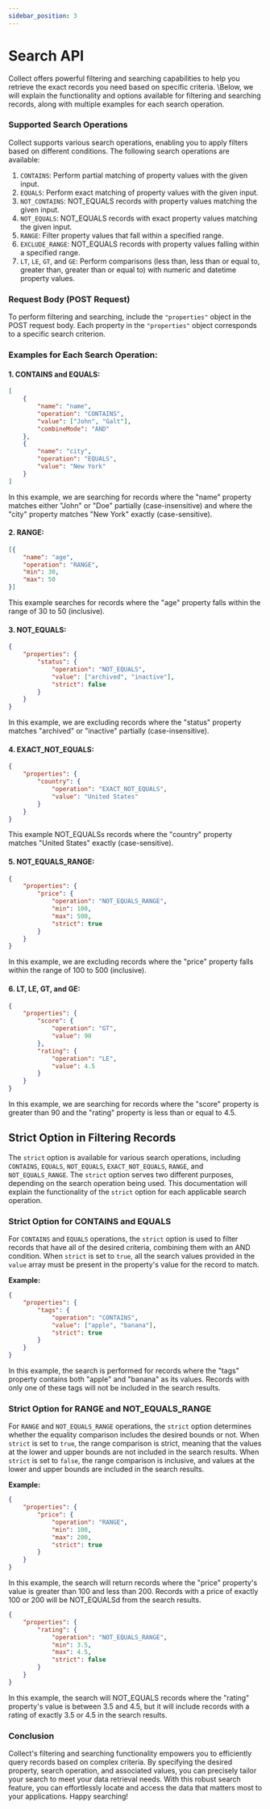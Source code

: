 ```yaml
---
sidebar_position: 3
---
```


# Search API

Collect offers powerful filtering and searching capabilities to help you retrieve the exact records you need based on specific criteria. \Below, we will explain the functionality and options available for filtering and searching records, along with multiple examples for each search operation.

### Supported Search Operations

Collect supports various search operations, enabling you to apply filters based on different conditions. The following search operations are available:

1. `CONTAINS`: Perform partial matching of property values with the given input.
2. `EQUALS`: Perform exact matching of property values with the given input.
3. `NOT_CONTAINS`: NOT_EQUALS records with property values matching the given input.
4. `NOT_EQUALS`: NOT_EQUALS records with exact property values matching the given input.
5. `RANGE`: Filter property values that fall within a specified range.
6. `EXCLUDE_RANGE`: NOT_EQUALS records with property values falling within a specified range.
7. `LT`, `LE`, `GT`, and `GE`: Perform comparisons (less than, less than or equal to, greater than, greater than or equal to) with numeric and datetime property values.

### Request Body (POST Request)

To perform filtering and searching, include the `"properties"` object in the POST request body. Each property in the `"properties"` object corresponds to a specific search criterion.

### Examples for Each Search Operation:

#### 1. CONTAINS and EQUALS:

```json
[
    {
        "name": "name",
        "operation": "CONTAINS",
        "value": ["John", "Galt"],
        "combineMode": "AND"
    },
    {
        "name": "city",
        "operation": "EQUALS",
        "value": "New York"
    }
]
```

In this example, we are searching for records where the "name" property matches either "John" or "Doe" partially (case-insensitive) and where the "city" property matches "New York" exactly (case-sensitive).

#### 2. RANGE:

```json
[{
    "name": "age",
    "operation": "RANGE",
    "min": 30,
    "max": 50
}]
```

This example searches for records where the "age" property falls within the range of 30 to 50 (inclusive).

#### 3. NOT_EQUALS:

```json
{
    "properties": {
        "status": {
            "operation": "NOT_EQUALS",
            "value": ["archived", "inactive"],
            "strict": false
        }
    }
}
```

In this example, we are excluding records where the "status" property matches "archived" or "inactive" partially (case-insensitive).

#### 4. EXACT_NOT_EQUALS:

```json
{
    "properties": {
        "country": {
            "operation": "EXACT_NOT_EQUALS",
            "value": "United States"
        }
    }
}
```

This example NOT_EQUALSs records where the "country" property matches "United States" exactly (case-sensitive).

#### 5. NOT_EQUALS_RANGE:

```json
{
    "properties": {
        "price": {
            "operation": "NOT_EQUALS_RANGE",
            "min": 100,
            "max": 500,
            "strict": true
        }
    }
}
```

In this example, we are excluding records where the "price" property falls within the range of 100 to 500 (inclusive).

#### 6. LT, LE, GT, and GE:

```json
{
    "properties": {
        "score": {
            "operation": "GT",
            "value": 90
        },
        "rating": {
            "operation": "LE",
            "value": 4.5
        }
    }
}
```

In this example, we are searching for records where the "score" property is greater than 90 and the "rating" property is less than or equal to 4.5.


## Strict Option in Filtering Records

The `strict` option is available for various search operations, including `CONTAINS`, `EQUALS`, `NOT_EQUALS`, `EXACT_NOT_EQUALS`, `RANGE`, and `NOT_EQUALS_RANGE`. The `strict` option serves two different purposes, depending on the search operation being used. This documentation will explain the functionality of the `strict` option for each applicable search operation.

### Strict Option for CONTAINS and EQUALS

For `CONTAINS` and `EQUALS` operations, the `strict` option is used to filter records that have all of the desired criteria, combining them with an AND condition. When `strict` is set to `true`, all the search values provided in the `value` array must be present in the property's value for the record to match.

**Example:**

```json
{
    "properties": {
        "tags": {
            "operation": "CONTAINS",
            "value": ["apple", "banana"],
            "strict": true
        }
    }
}
```

In this example, the search is performed for records where the "tags" property contains both "apple" and "banana" as its values. Records with only one of these tags will not be included in the search results.

### Strict Option for RANGE and NOT_EQUALS_RANGE

For `RANGE` and `NOT_EQUALS_RANGE` operations, the `strict` option determines whether the equality comparison includes the desired bounds or not. When `strict` is set to `true`, the range comparison is strict, meaning that the values at the lower and upper bounds are not included in the search results. When `strict` is set to `false`, the range comparison is inclusive, and values at the lower and upper bounds are included in the search results.

**Example:**

```json
{
    "properties": {
        "price": {
            "operation": "RANGE",
            "min": 100,
            "max": 200,
            "strict": true
        }
    }
}
```

In this example, the search will return records where the "price" property's value is greater than 100 and less than 200. Records with a price of exactly 100 or 200 will be NOT_EQUALSd from the search results.

```json
{
    "properties": {
        "rating": {
            "operation": "NOT_EQUALS_RANGE",
            "min": 3.5,
            "max": 4.5,
            "strict": false
        }
    }
}
```

In this example, the search will NOT_EQUALS records where the "rating" property's value is between 3.5 and 4.5, but it will include records with a rating of exactly 3.5 or 4.5 in the search results.

### Conclusion

Collect's filtering and searching functionality empowers you to efficiently query records based on complex criteria. By specifying the desired property, search operation, and associated values, you can precisely tailor your search to meet your data retrieval needs. With this robust search feature, you can effortlessly locate and access the data that matters most to your applications. Happy searching!